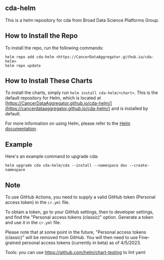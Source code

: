 ## cda-helm

This is a helm repository for cda from Broad Data Science Platforms Group.

## How to Install the Repo

To install the repo, run the following commands:

```
helm repo add cda-helm <https://CancerDataAggregator.github.io/cda-helm>
helm repo update

```

## How to Install These Charts

To install the charts, simply run `helm install cda-helm/<chart>`. This is the default repository for Helm, which is located at [https://CancerDataAggregator.github.io/cda-helm/](https://cancerdataaggregator.github.io/cda-helm/) and is installed by default.

For more information on using Helm, please refer to the [Helm documentation](https://github.com/kubernetes/helm#docs).

## Example

Here's an example command to upgrade cda:

```
helm upgrade cda cda-helm/cda --install --namespace dev --create-namespace

```

## Note

To use GitHub Actions, you need to supply a valid GitHub token (Personal access token) in the `cr.yml` file.

To obtain a token, go to your GitHub settings, then to developer settings, and find the "Personal access tokens (classic)" option. Generate a token and use it in the `cr.yml` file.

Please note that at some point in the future, "Personal access tokens (classic)" will be removed from GitHub. You will then need to use Fine-grained personal access tokens (currently in beta) as of 4/5/2023.



Tools: 
you can use https://github.com/helm/chart-testing to lint yaml